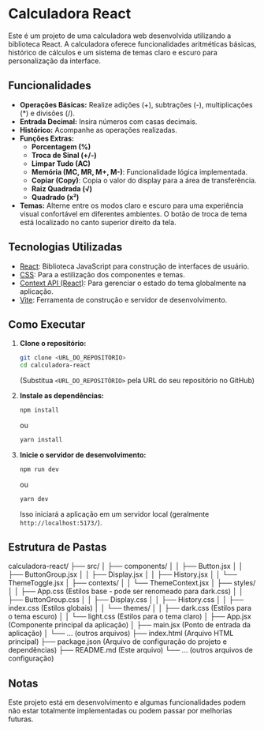 # Calculadora React

Este é um projeto de uma calculadora web desenvolvida utilizando a biblioteca React. A calculadora oferece funcionalidades aritméticas básicas, histórico de cálculos e um sistema de temas claro e escuro para personalização da interface.

## Funcionalidades

* **Operações Básicas:** Realize adições (+), subtrações (-), multiplicações (\*) e divisões (/).
* **Entrada Decimal:** Insira números com casas decimais.
* **Histórico:** Acompanhe as operações realizadas.
* **Funções Extras:**
    * **Porcentagem (%)**
    * **Troca de Sinal (+/-)**
    * **Limpar Tudo (AC)**
    * **Memória (MC, MR, M+, M-)**: Funcionalidade lógica implementada.
    * **Copiar (Copy)**: Copia o valor do display para a área de transferência.
    * **Raiz Quadrada (√)**
    * **Quadrado (x²)**
* **Temas:** Alterne entre os modos claro e escuro para uma experiência visual confortável em diferentes ambientes. O botão de troca de tema está localizado no canto superior direito da tela.

## Tecnologias Utilizadas

* [React](https://react.dev/): Biblioteca JavaScript para construção de interfaces de usuário.
* [CSS](https://developer.mozilla.org/en-US/docs/Web/CSS): Para a estilização dos componentes e temas.
* [Context API (React)](https://react.dev/learn/passing-data-deeply-with-context): Para gerenciar o estado do tema globalmente na aplicação.
* [Vite](https://vitejs.dev/): Ferramenta de construção e servidor de desenvolvimento.

## Como Executar

1.  **Clone o repositório:**

    ```bash
    git clone <URL_DO_REPOSITÓRIO>
    cd calculadora-react
    ```

    (Substitua `<URL_DO_REPOSITÓRIO>` pela URL do seu repositório no GitHub)

2.  **Instale as dependências:**

    ```bash
    npm install
    ```

    ou

    ```bash
    yarn install
    ```

3.  **Inicie o servidor de desenvolvimento:**

    ```bash
    npm run dev
    ```

    ou

    ```bash
    yarn dev
    ```

    Isso iniciará a aplicação em um servidor local (geralmente `http://localhost:5173/`).

## Estrutura de Pastas

calculadora-react/
├── src/
│   ├── components/
│   │   ├── Button.jsx
│   │   ├── ButtonGroup.jsx
│   │   ├── Display.jsx
│   │   ├── History.jsx
│   │   └── ThemeToggle.jsx
│   ├── contexts/
│   │   └── ThemeContext.jsx
│   ├── styles/
│   │   ├── App.css         (Estilos base - pode ser renomeado para dark.css)
│   │   ├── ButtonGroup.css
│   │   ├── Display.css
│   │   ├── History.css
│   │   ├── index.css       (Estilos globais)
│   │   └── themes/
│   │       ├── dark.css    (Estilos para o tema escuro)
│   │       └── light.css   (Estilos para o tema claro)
│   ├── App.jsx             (Componente principal da aplicação)
│   ├── main.jsx            (Ponto de entrada da aplicação)
│   └── ...               (outros arquivos)
├── index.html            (Arquivo HTML principal)
├── package.json          (Arquivo de configuração do projeto e dependências)
├── README.md             (Este arquivo)
└── ...                   (outros arquivos de configuração)

## Notas

Este projeto está em desenvolvimento e algumas funcionalidades podem não estar totalmente implementadas ou podem passar por melhorias futuras.
